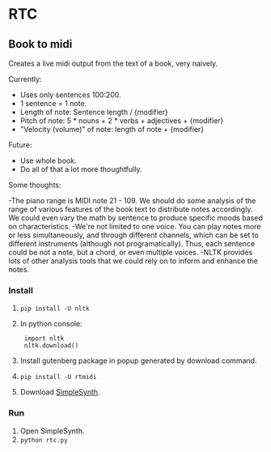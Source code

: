 # RTC

## Book to midi
Creates a live midi output from the text of a book, very naively.

Currently:

- Uses only sentences 100:200.
- 1 sentence = 1 note.
- Length of note: Sentence length / {modifier}
- Pitch of note: 5 * nouns + 2 * verbs + adjectives + {modifier}
- "Velocity (volume)" of note: length of note + {modifier}

Future:

- Use whole book.
- Do all of that a lot more thoughtfully.

Some thoughts:

-The piano range is MIDI note 21 - 109. We should do some analysis of the range of various features of the book text to distribute notes accordingly. We could even vary the math by sentence to produce specific moods based on characteristics.
-We're not limited to one voice. You can play notes more or less simultaneously, and through different channels, which can be set to different instruments (although not programatically). Thus, each sentence could be not a note, but a chord, or even multiple voices.
-NLTK provides lots of other analysis tools that we could rely on to inform and enhance the notes.

### Install
1. `pip install -U nltk`
2. In python console:

        import nltk
        nltk.download()

3. Install gutenberg package in popup generated by download command.
4. `pip install -U rtmidi`
5. Download [SimpleSynth](http://notahat.com/simplesynth/).

### Run
1. Open SimpleSynth.
6. `python rtc.py`
